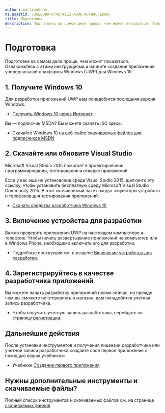 ```yaml
---
author: martinekuan
ms.assetid: 7D5EED8A-0742-4E12-A806-40FBAEFE6ABF
title: Подготовка
description: Подготовка на самом деле проще, чем может показаться. Ознакомьтесь с этими инструкциями и начните создание приложений универсальной платформы Windows (UWP) для Windows 10.
---
```

# Подготовка

Подготовка на самом деле проще, чем может показаться. Ознакомьтесь с этими инструкциями и начните создание приложений универсальной платформы Windows (UWP) для Windows 10.

## 1. Получите Windows 10

Для разработки приложений UWP вам понадобится последняя версия Windows.

-   [Получить Windows 10 через Интернет](http://go.microsoft.com/fwlink/p/?LinkId=619312)

Вы — подписчик MSDN? Вы можете скачать ISO здесь:

-   Скачайте Windows 10 [на веб-сайте скачиваемых файлов для подписчиков MSDN](http://go.microsoft.com/fwlink/p/?LinkId=266384)

## 2. Скачайте или обновите Visual Studio

Microsoft Visual Studio 2015 помогает в проектировании, программировании, тестировании и отладке приложений.

Если у вас еще не установлена среда Visual Studio 2015, щелкните эту ссылку, чтобы установить бесплатную среду Microsoft Visual Studio Community 2015. В этот скачиваемый пакет входят эмуляторы устройств и телефонов для тестирования приложений:

-   [Скачать средства разработчика Windows 10](https://go.microsoft.com/fwlink/p/?LinkID=534189)

## 3. Включение устройства для разработки

Важно проверить приложения UWP на настоящем компьютере и телефоне. Чтобы начать развертывание приложений на компьютер или в Windows Phone, необходимо включить его для разработки.

-   Подробные инструкции см. в разделе [Включение устройства для разработки](enable-your-device-for-development.md).

## 4. Зарегистрируйтесь в качестве разработчика приложений

Вы можете начать разработку приложений прямо сейчас, но прежде чем вы сможете их отправлять в магазин, вам понадобится учетная запись разработчика.

-   Чтобы получить учетную запись разработчика, перейдите на страницу [регистрации](sign-up.md).

## Дальнейшие действия

После установки инструментов и получения лицензии разработчика или учетной записи разработчика создайте свое первое приложение с помощью наших учебников:

-   Учебники [Создание первого приложения](your-first-app.md)

## Нужны дополнительные инструменты и скачиваемые файлы?

Полный список инструментов и скачиваемых файлов см. на странице [скачиваемых файлов](http://go.microsoft.com/fwlink/p/?linkid=285935).




<!--HONumber=May16_HO2-->


